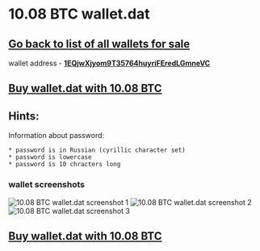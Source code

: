 # 10.08 BTC wallet.dat

## [Go back to list of all wallets for sale ](https://mady2077.github.io/walletBTC/)

wallet address - **[1EQjwXjyom9T35764huyriFEredLGmneVC](https://www.blockchain.com/btc/address/1EQjwXjyom9T35764huyriFEredLGmneVC)**

## [Buy wallet.dat with 10.08 BTC](https://satoshidisk.com/pay/CBJZjt)

## Hints:
Information about password: 
```
* password is in Russian (cyrillic character set)
* password is lowercase 
* password is 10 chracters long
```


### wallet screenshots
![10.08 BTC wallet.dat screenshot 1](https://i.imgur.com/y4WVVgP.png)
![10.08 BTC wallet.dat screenshot 2](https://i.imgur.com/IVMJkqK.png)
![10.08 BTC wallet.dat screenshot 3](https://i.imgur.com/uOnv9zZ.png)

## [Buy wallet.dat with 10.08 BTC](https://satoshidisk.com/pay/CBJZjt)